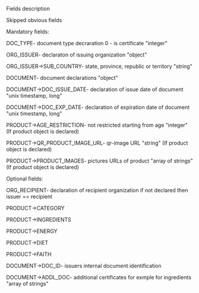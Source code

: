 Fields description

Skipped obvious fields

Mandatory fields:

DOC_TYPE- document type decraration 0 - is certificate "integer"

ORG_ISSUER- declaraton of issuing organization "object"

ORG_ISSUER->SUB_COUNTRY- state, province, republic or territory "string"

DOCUMENT- document declarations "object"

DOCUMENT->DOC_ISSUE_DATE- declaration of issue date of document "unix timestamp, long"

DOCUMENT->DOC_EXP_DATE- declaration of expiration date of document "unix timestamp, long"

PRODUCT->AGE_RESTRICTION- not restricted starting from age "integer" (If product object is declared)

PRODUCT->QR_PRODUCT_IMAGE_URL- qr-image URL "string" (If product object is declared)

PRODUCT->PRODUCT_IMAGES- pictures URLs of product "array of strings" (If product object is declared)


Optional fields:

ORG_RECIPIENT- declaration of recipient organization if not declared then issuer == recipient

PRODUCT->CATEGORY

PRODUCT->INGREDIENTS

PRODUCT->ENERGY

PRODUCT->DIET

PRODUCT->FAITH

DOCUMENT->DOC_ID- issuers internal document identification

DOCUMENT->ADDL_DOC- additional certificates for exmple for ingredients "array of strings"
